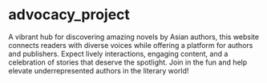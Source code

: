 # advocacy_project
A vibrant hub for discovering amazing novels by Asian authors, this website connects readers with diverse voices while offering a platform for authors and publishers. Expect lively interactions, engaging content, and a celebration of stories that deserve the spotlight. Join in the fun and help elevate underrepresented authors in the literary world!
